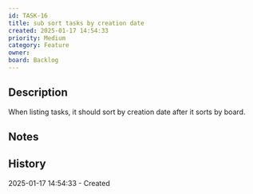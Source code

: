 ```yaml
---
id: TASK-16
title: sub sort tasks by creation date
created: 2025-01-17 14:54:33
priority: Medium
category: Feature
owner: 
board: Backlog
---
```


## Description
When listing tasks, it should sort by creation date after it sorts by board.

## Notes


## History
2025-01-17 14:54:33 - Created
